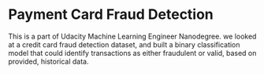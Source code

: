 # Payment Card Fraud Detection
This is a part of Udacity Machine Learning Engineer Nanodegree. 
we looked at a credit card fraud detection dataset, and built a binary classification model that could identify transactions as either fraudulent or valid, based on provided, historical data.
